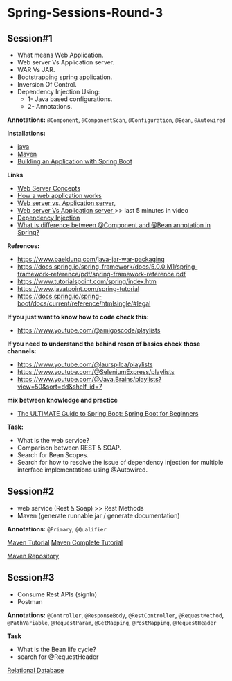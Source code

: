 # Spring-Sessions-Round-3

## Session#1

- What means Web Application.
- Web server Vs Application server.
- WAR Vs JAR.
- Bootstrapping spring application.
- Inversion Of Control.
- Dependency Injection Using:
	- 1- Java based configurations.
	- 2- Annotations.

**Annotations:**  ``@Component``, ``@ComponentScan``, ``@Configuration``, ``@Bean``, ``@Autowired``
  
**Installations:**
- [java](https://www.codejava.net/java-se/download-and-install-java-11-openjdk-and-oracle-jdk)
- [Maven](https://phoenixnap.com/kb/install-maven-windows)
- [Building an Application with Spring Boot](https://spring.io/guides/gs/spring-boot)

**Links**
- [Web Server Concepts](https://www.youtube.com/watch?v=9J1nJOivdyw)
- [How a web application works](https://www.youtube.com/watch?v=zjfViRCjT5U)
- [Web server vs. Application server](https://www.educative.io/answers/web-server-vs-application-server),
- [Web server Vs Application server ](https://youtu.be/-XoXOp7Ihyc?list=PL0pSb9Km2KjLs6GA1KS20N2QEFpwFJEap&t=853)>> last 5  minutes in video
- [Dependency Injection](https://www.youtube.com/watch?v=eQ90v7HQT-Q)
- [What is difference between @Component and @Bean annotation in Spring?](https://medium.com/javarevisited/what-is-difference-between-component-and-bean-annotation-in-spring-bffdad0ab899)

**Refrences:**
- https://www.baeldung.com/java-jar-war-packaging
- https://docs.spring.io/spring-framework/docs/5.0.0.M1/spring-framework-reference/pdf/spring-framework-reference.pdf
- https://www.tutorialspoint.com/spring/index.htm
- https://www.javatpoint.com/spring-tutorial
- https://docs.spring.io/spring-boot/docs/current/reference/htmlsingle/#legal

**If you just want to know how to code check this:**
- https://www.youtube.com/@amigoscode/playlists

**If you need to understand the behind reson of basics check those channels:**
  - https://www.youtube.com/@laurspilca/playlists
  - https://www.youtube.com/@SeleniumExpress/playlists
  - https://www.youtube.com/@Java.Brains/playlists?view=50&sort=dd&shelf_id=7

**mix between knowledge and practice**
  - [The ULTIMATE Guide to Spring Boot: Spring Boot for Beginners](https://www.youtube.com/watch?v=Nv2DERaMx-4&t=2985s)

**Task:**
- What is the web service?
- Comparison between REST & SOAP.
- Search for Bean Scopes.
- Search for how to resolve the issue of dependency injection for multiple interface implementations using @Autowired.


## Session#2

- web service (Rest & Soap) >> Rest Methods
- Maven (generate runnable jar / generate documentation)

**Annotations:** ``@Primary``, ``@Qualifier``

[Maven Tutorial](https://youtu.be/Xatr8AZLOsE)
[Maven Complete Tutorial](https://youtu.be/JhSBS2OpGdU)

[Maven Repository](https://mvnrepository.com/)


## Session#3

- Consume Rest APIs (signIn)
- Postman

**Annotations:** ``@Controller``, ``@ResponseBody``, ``@RestController``, ``@RequestMethod``, ``@PathVariable``, ``@RequestParam``, ``@GetMapping``, ``@PostMapping``, ``@RequestHeader``

**Task**
- What is the Bean life cycle?
- search for @RequestHeader

[Relational Database](https://youtube.com/playlist?list=PLE8kQVoC67PzGwMMsSk3C8MvfAqcYjusF&si=YpNs8W6qoSPlzjrd)
